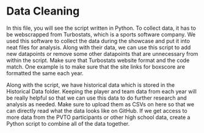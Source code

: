 # Data Cleaning

In this file, you will see the script written in Python. To collect data, it has to be webscrapped from Turbostats, which is a sports software company. We used this software to collect the data during the showcase and put it into neat files for analysis. Along with their data, we can use this script to add new datapoints or remove some other datapoints that are unnecessary from within the script. Make sure that Turbostats website format and the code match. One example is to make sure that the site links for boxscore are formatted the same each year.

Along with the script, we have historical data which is stored in the Historical Data folder. Keeping the player and team data from each year will be really helpful so that we can use this data to do further research and analysis as needed. Make sure to upload them as CSVs on here so that we can directly read what the data looks like on GitHub. If we get access to more data from the PVTO participants or other high school data, create a Python script to combine all of the data together.


